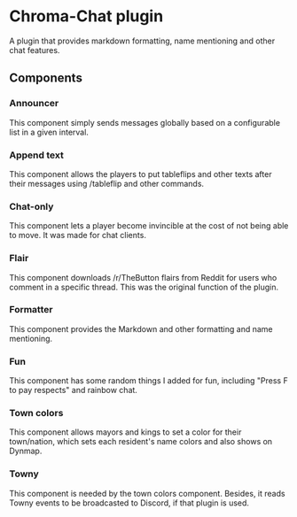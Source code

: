 # Chroma-Chat plugin
A plugin that provides markdown formatting, name mentioning and other chat features.

## Components

### Announcer
This component simply sends messages globally based on a configurable list in a given interval.

### Append text
This component allows the players to put tableflips and other texts after their messages using /tableflip and other commands.

### Chat-only
This component lets a player become invincible at the cost of not being able to move. It was made for chat clients.

### Flair
This component downloads /r/TheButton flairs from Reddit for users who comment in a specific thread. This was the original function of the plugin.

### Formatter
This component provides the Markdown and other formatting and name mentioning.

### Fun
This component has some random things I added for fun, including "Press F to pay respects" and rainbow chat.

### Town colors
This component allows mayors and kings to set a color for their town/nation, which sets each resident's name colors and also shows on Dynmap.

### Towny
This component is needed by the town colors component. Besides, it reads Towny events to be broadcasted to Discord, if that plugin is used.
